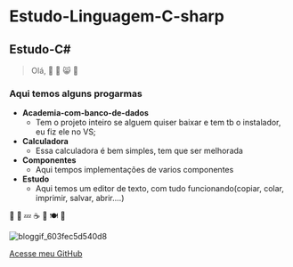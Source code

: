 # Estudo-Linguagem-C-sharp
## Estudo-C#

> Olá, 🖖 🧥 😸 🐒

### Aqui temos alguns progarmas 

* **Academia-com-banco-de-dados**
   * Tem o projeto inteiro se alguem quiser baixar e tem tb o instalador, eu fiz ele no VS;
* **Calculadora**
   * Essa calculadora é bem simples, tem que ser melhorada
* **Componentes**
   * Aqui tempos implementações de varios componentes
* **Estudo**
   * Aqui temos um editor de texto, com tudo funcionando(copiar, colar, imprimir, salvar, abrir....)

🖖 🧥  :zzz: :coffee: :100: :plate_with_cutlery: :fork_and_knife:


![bloggif_603fec5d540d8](https://user-images.githubusercontent.com/54145667/109865750-347a1080-7c43-11eb-872b-53d548d87dbf.png)



[Acesse meu GitHub](https://github.com/VictorMachado38)
